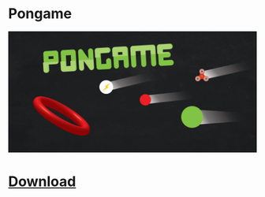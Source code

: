 # Pongame
<img src="banner.png" />

# <a href="https://play.google.com/store/apps/details?id=com.niceDev.Pongame">Download</a>
